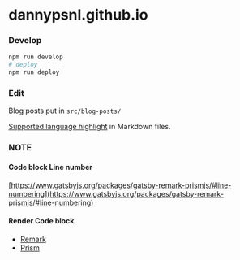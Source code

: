 # dannypsnl.github.io

### Develop

```bash
npm run develop
# deploy
npm run deploy
```

### Edit

Blog posts put in `src/blog-posts/`

[Supported language highlight](https://prismjs.com/#supported-languages) in Markdown files.

### NOTE

#### Code block Line number

[https://www.gatsbyjs.org/packages/gatsby-remark-prismjs/#line-numbering](https://www.gatsbyjs.org/packages/gatsby-remark-prismjs/#line-numbering)

#### Render Code block

- [Remark](https://www.gatsbyjs.org/packages/gatsby-transformer-remark/)
- [Prism](https://prismjs.com/)
